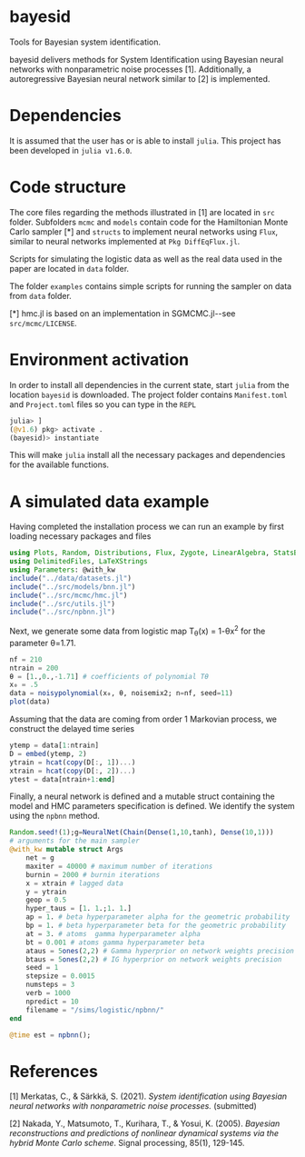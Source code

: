 # bayesid
Tools for Bayesian system identification.

bayesid delivers methods for System Identification using Bayesian neural networks with nonparametric noise processes [1]. Additionally, a autoregressive Bayesian neural network similar to [2] is implemented.

# Dependencies
It is assumed that the user has or is able to install ```julia```. This project has been developed in ```julia v1.6.0```.

# Code structure
The core files regarding the methods illustrated in [1] are located in ```src``` folder. Subfolders ```mcmc``` and ```models``` contain code for the Hamiltonian Monte Carlo sampler [*] and ```structs``` to implement neural networks using ```Flux```, similar to neural networks implemented at ```Pkg DiffEqFlux.jl```.

Scripts for simulating the logistic data as well as the real data used in the paper are located in ```data``` folder.

The folder ```examples``` contains simple scripts for running the sampler on data from ```data``` folder.

[*] hmc.jl is based on an implementation in SGMCMC.jl--see ```src/mcmc/LICENSE```.

# Environment activation
In order to install all dependencies in the current state, start ```julia``` from the location
```bayesid```  is downloaded.
The project folder contains ```Manifest.toml``` and ```Project.toml``` files so you can type in the ```REPL```

```julia
julia> ]
(@v1.6) pkg> activate .
(bayesid)> instantiate
```
This will make ```julia``` install all the necessary packages and dependencies for the available functions.

# A simulated data example
Having completed the installation process we can run an example by first loading necessary packages and files
```julia
using Plots, Random, Distributions, Flux, Zygote, LinearAlgebra, StatsBase, StatsPlots, KernelDensity
using DelimitedFiles, LaTeXStrings
using Parameters: @with_kw
include("../data/datasets.jl")
include("../src/models/bnn.jl")
include("../src/mcmc/hmc.jl")
include("../src/utils.jl")
include("../src/npbnn.jl")
```

Next, we generate some data from logistic map     T<sub>&theta;</sub>(x) = 1-&theta;x<sup>2</sup> for the parameter &theta;=1.71.


```julia
nf = 210
ntrain = 200
θ = [1.,0.,-1.71] # coefficients of polynomial Tθ
x₀ = .5
data = noisypolynomial(x₀, θ, noisemix2; n=nf, seed=11)
plot(data)
```

Assuming that the data are coming from order 1 Markovian process, we construct the delayed time series
```julia
ytemp = data[1:ntrain]
D = embed(ytemp, 2)
ytrain = hcat(copy(D[:, 1])...)
xtrain = hcat(copy(D[:, 2])...)
ytest = data[ntrain+1:end]
```
Finally, a neural network is defined and a mutable struct containing the model and HMC parameters specification is defined. We identify the system using the ```npbnn``` method.

```julia
Random.seed!(1);g=NeuralNet(Chain(Dense(1,10,tanh), Dense(10,1)))
# arguments for the main sampler
@with_kw mutable struct Args
    net = g
    maxiter = 40000 # maximum number of iterations
    burnin = 2000 # burnin iterations
    x = xtrain # lagged data
    y = ytrain
    geop = 0.5
    hyper_taus = [1. 1.;1. 1.]
    ap = 1. # beta hyperparameter alpha for the geometric probability
    bp = 1. # beta hyperparameter beta for the geometric probability
    at = 3. # atoms  gamma hyperparameter alpha
    bt = 0.001 # atoms gamma hyperparameter beta
    ataus = 5ones(2,2) # Gamma hyperprior on network weights precision
    btaus = 5ones(2,2) # IG hyperprior on network weights precision
    seed = 1
    stepsize = 0.0015
    numsteps = 3
    verb = 1000
    npredict = 10
    filename = "/sims/logistic/npbnn/"
end

@time est = npbnn();
```
# References
[1] Merkatas, C., & Särkkä, S. (2021). *System identification using Bayesian neural networks with nonparametric noise processes.* (submitted)

[2] Nakada, Y., Matsumoto, T., Kurihara, T., & Yosui, K. (2005). *Bayesian reconstructions and predictions of nonlinear dynamical systems via the hybrid Monte Carlo scheme*. Signal processing, 85(1), 129-145.
